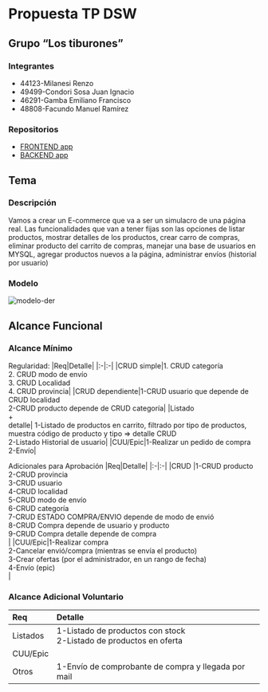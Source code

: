 # Propuesta TP DSW

## Grupo “Los tiburones”
### Integrantes
* 44123-Milanesi Renzo
* 49499-Condori Sosa Juan Ignacio
* 46291-Gamba Emiliano Francisco
* 48808-Facundo Manuel Ramírez 


### Repositorios
*  [FRONTEND app](https://github.com/gitgamba/Frontend-DSW.git)
* [BACKEND app](https://github.com/gitgamba/Backend-DSW.git)

## Tema
### Descripción
Vamos a crear un E-commerce que va a ser un simulacro de una página real.
Las funcionalidades que van a tener fijas son las opciones de listar productos, mostrar detalles de los productos, crear carro de compras, eliminar producto del carrito de compras, manejar una base de usuarios en MYSQL, agregar productos nuevos a la página, administrar envíos (historial por usuario)


### Modelo

![modelo-der]([images/github-logo.png](https://imgur.com/Cvsi2WT))

## Alcance Funcional 

### Alcance Mínimo

Regularidad:
|Req|Detalle|
|:-|:-|
|CRUD simple|1. CRUD categoría<br>2. CRUD modo de envío<br>3. CRUD Localidad<br>4. CRUD provincia|
|CRUD dependiente|1-CRUD usuario que depende de CRUD localidad<br>2-CRUD producto depende de CRUD categoría|
|Listado<br>+<br>detalle| 1-Listado de productos en carrito, filtrado por tipo de productos, muestra código de producto y tipo => detalle CRUD<br>2-Listado Historial de usuario|
|CUU/Epic|1-Realizar un pedido de compra<br>2-Envío|


Adicionales para Aprobación
|Req|Detalle|
|:-|:-|
|CRUD |1-CRUD producto<br>2-CRUD provincia<br>3-CRUD usuario<br>4-CRUD localidad<br>5-CRUD modo de envío<br>6-CRUD categoría<br>7-CRUD ESTADO COMPRA/ENVIO depende de modo de envió<br>8-CRUD Compra depende de usuario y producto<br>9-CRUD Compra detalle depende de compra<br>|
|CUU/Epic|1-Realizar compra<br>2-Cancelar envió/compra (mientras se envía el producto)<br>3-Crear ofertas (por el administrador, en un rango de fecha)<br>4-Envío (epic)<br>|


### Alcance Adicional Voluntario

|Req|Detalle|
|:-|:-|
|Listados |1-Listado de productos con stock<br>2-Listado de productos en oferta|
|CUU/Epic||
|Otros|1-Envío de comprobante de compra y llegada por mail|
